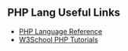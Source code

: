 PHP Lang Useful Links
---------------------

- [PHP Language Reference](http://php.net/manual/en/langref.php)
- [W3School PHP Tutorials](http://www.w3schools.com/php/)
